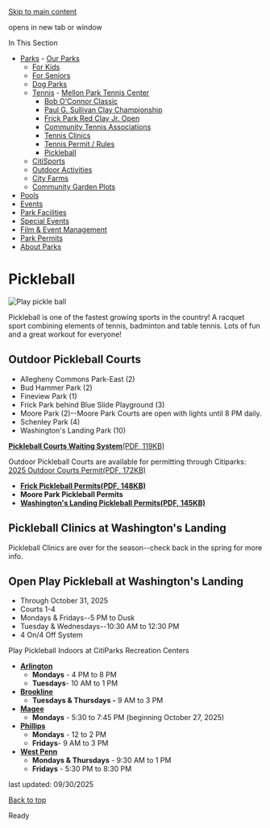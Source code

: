 [Skip to main content](https://www.pittsburghpa.gov/Recreation-Events/Parks/Tennis/Pickleball#main-content)

opens in new tab or window

In This Section

- [Parks](https://www.pittsburghpa.gov/Recreation-Events/Parks)  - [Our Parks](https://www.pittsburghpa.gov/Recreation-Events/Parks/Our-Parks)
  - [For Kids](https://www.pittsburghpa.gov/Recreation-Events/Parks/For-Kids)
  - [For Seniors](https://www.pittsburghpa.gov/Recreation-Events/Parks/For-Seniors)
  - [Dog Parks](https://www.pittsburghpa.gov/Recreation-Events/Parks/Dog-Parks)
  - [Tennis](https://www.pittsburghpa.gov/Recreation-Events/Parks/Tennis)    - [Mellon Park Tennis Center](https://www.pittsburghpa.gov/Recreation-Events/Parks/Tennis/Mellon-Park-Tennis-Center)
    - [Bob O'Connor Classic](https://www.pittsburghpa.gov/Recreation-Events/Parks/Tennis/Bob-OConnor-Classic)
    - [Paul G. Sullivan Clay Championship](https://www.pittsburghpa.gov/Recreation-Events/Parks/Tennis/Paul-G.-Sullivan-Clay-Championship)
    - [Frick Park Red Clay Jr. Open](https://www.pittsburghpa.gov/Recreation-Events/Parks/Tennis/Frick-Park-Red-Clay-Jr.-Open)
    - [Community Tennis Associations](https://www.pittsburghpa.gov/Recreation-Events/Parks/Tennis/Community-Tennis-Associations)
    - [Tennis Clinics](https://www.pittsburghpa.gov/Recreation-Events/Parks/Tennis/Tennis-Clinics)
    - [Tennis Permit / Rules](https://www.pittsburghpa.gov/Recreation-Events/Parks/Tennis/Tennis-Permit-Rules)
    - [Pickleball](https://www.pittsburghpa.gov/Recreation-Events/Parks/Tennis/Pickleball)
  - [CitiSports](https://www.pittsburghpa.gov/Recreation-Events/Parks/CitiSports)
  - [Outdoor Activities](https://www.pittsburghpa.gov/Recreation-Events/Parks/Outdoor-Activities)
  - [City Farms](https://www.pittsburghpa.gov/Recreation-Events/Parks/City-Farms)
  - [Community Garden Plots](https://www.pittsburghpa.gov/Recreation-Events/Parks/Community-Garden-Plots)
- [Pools](https://www.pittsburghpa.gov/Recreation-Events/Pools)
- [Events](https://www.pittsburghpa.gov/Recreation-Events/Events)
- [Park Facilities](https://www.pittsburghpa.gov/Recreation-Events/Park-Facilities)
- [Special Events](https://www.pittsburghpa.gov/Recreation-Events/Special-Events)
- [Film & Event Management](https://www.pittsburghpa.gov/Recreation-Events/Film-Event-Management)
- [Park Permits](https://www.pittsburghpa.gov/Recreation-Events/Park-Permits)
- [About Parks](https://www.pittsburghpa.gov/Recreation-Events/About-Parks)

# Pickleball

![Play pickle ball](https://www.pittsburghpa.gov/files/assets/city/v/1/parks/images/parks/14576_pballwebbanner.png)

Pickleball is one of the fastest growing sports in the country! A racquet sport combining elements of tennis, badminton and table tennis. Lots of fun and a great workout for everyone!

## Outdoor Pickleball Courts

- Allegheny Commons Park-East (2)
- Bud Hammer Park (2)
- Fineview Park (1)
- Frick Park behind Blue Slide Playground (3)
- Moore Park (2)--Moore Park Courts are open with lights until 8 PM daily.
- Schenley Park (4)
- Washington's Landing Park (10)

[**Pickleball Courts Waiting System**(PDF, 119KB)](https://www.pittsburghpa.gov/files/assets/city/v/1/parks/documents/tennis-pickleball-2025/pickleball-waiting-system-updated.pdf "Pickleball-Waiting-System-updated.pdf")

Outdoor Pickleball Courts are available for permitting through Citiparks: [2025 Outdoor Courts Permit(PDF, 172KB)](https://www.pittsburghpa.gov/files/assets/city/v/1/parks/documents/tennis-pickleball-2025/2025-citiparks-tennis-public-park-court-permit-application-1.pdf "2025-Citiparks-Tennis-Public-Park-Court-Permit-Application-1.pdf")

- **[Frick Pickleball Permits(PDF, 148KB)](https://www.pittsburghpa.gov/files/assets/city/v/1/parks/documents/tennis-pickleball-2025/frick-pickleball-permits-2025-2.pdf "Frick-Pickleball-Permits-2025-2.pdf")**
- **Moore Park Pickleball Permits**
- **[Washington's Landing Pickleball Permits(PDF, 145KB)](https://www.pittsburghpa.gov/files/assets/city/v/3/parks/documents/tennis-pickleball-2025/washingtons-landing-pickleball-permits-calendar-2025.pdf "washingtons-landing-pickleball-permits-calendar.pdf")**

## Pickleball Clinics at Washington's Landing

Pickleball Clinics are over for the season--check back in the spring for more info.

## Open Play Pickleball at Washington's Landing

- Through October 31, 2025
- Courts 1-4
- Mondays & Fridays--5 PM to Dusk
- Tuesday & Wednesdays--10:30 AM to 12:30 PM
- 4 On/4 Off System

Play Pickleball Indoors at CitiParks Recreation Centers

- **[Arlington](https://www.pittsburghpa.gov/files/assets/city/v/1/parks/documents/rec-fall-2025/arlingtonpage-fall2025.pdf)**
  - **Mondays** \- 4 PM to 8 PM
  - **Tuesdays**\- 10 AM to 1 PM
- **[Brookline](https://www.pittsburghpa.gov/files/assets/city/v/1/parks/documents/rec-fall-2025/brooklinepage-fall-2025.pdf)**
  - **Tuesdays & Thursdays -** 9 AM to 3 PM
- **[Magee](https://www.pittsburghpa.gov/files/assets/city/v/1/parks/documents/rec-fall-2025/mageepage-fall2025.pdf)**
  - **Mondays** \- 5:30 to 7:45 PM (beginning October 27, 2025)
- [**Phillips**](https://www.pittsburghpa.gov/files/assets/city/v/1/parks/documents/rec-fall-2025/phillipspage-fall2025.pdf)
  - **Mondays** \- 12 to 2 PM
  - **Fridays**\- 9 AM to 3 PM
- **[West Penn](https://www.pittsburghpa.gov/files/assets/city/v/1/parks/documents/rec-fall-2025/west-penn-fall-2025.pdf)**
  - **Mondays & Thursdays** \- 9:30 AM to 1 PM
  - **Fridays** \- 5:30 PM to 8:30 PM

last updated: 09/30/2025

[Back to top](https://www.pittsburghpa.gov/Recreation-Events/Parks/Tennis/Pickleball#body-top)

Ready

